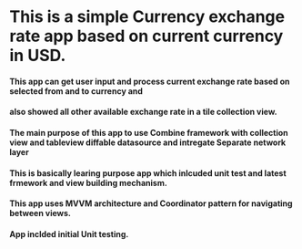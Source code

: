 # This is a simple Currency exchange rate app based on current currency in USD.
#### This app can get user input and process current exchange rate based on selected from and to currency and 
#### also showed all other available exchange rate in a tile collection view.
#### The main purpose of this app to use Combine framework with collection view and tableview diffable datasource and intregate Separate network layer
#### This is basically learing purpose app which inlcuded unit test and latest frmework and view building mechanism.
#### This app uses MVVM architecture and Coordinator pattern for navigating between views.
#### App inclded initial Unit testing.
